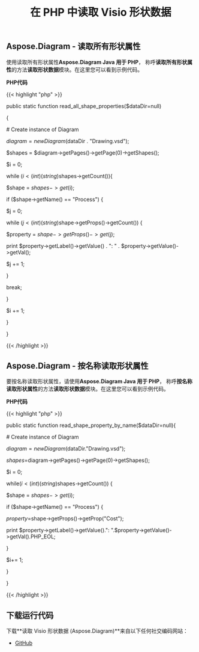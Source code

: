 ﻿---
title: 在 PHP 中读取 Visio 形状数据
type: docs
weight: 50
url: /zh/java/read-visio-shape-data-in-php/
---
## **Aspose.Diagram - 读取所有形状属性**
使用读取所有形状属性**Aspose.Diagram Java 用于 PHP**， 称呼**读取所有形状属性**的方法**读取形状数据**模块。在这里您可以看到示例代码。

**PHP代码**

{{< highlight "php" >}}

 public static function read_all_shape_properties($dataDir=null)

{

\# Create instance of Diagram

$diagram = new Diagram($dataDir . "Drawing.vsd");

$shapes = $diagram->getPages()->getPage(0)->getShapes();

$i = 0;

while ($i <(int)(string)$shapes->getCount()){

$shape = $shapes->get($i);

if ($shape->getName() == "Process") {

$j = 0;

while ($j<(int)(string)$shape->getProps()->getCount()) {

$property = $shape->getProps()->get($j);

print $property->getLabel()->getValue() . ": " . $property->getValue()->getVal();

$j += 1;

}

break;

}

$i += 1;

}

}

{{< /highlight >}}
## **Aspose.Diagram - 按名称读取形状属性**
要按名称读取形状属性，请使用**Aspose.Diagram Java 用于 PHP**， 称呼**按名称读取形状属性**的方法**读取形状数据**模块。在这里您可以看到示例代码。

**PHP代码**

{{< highlight "php" >}}

 public static function read_shape_property_by_name($dataDir=null){

\# Create instance of Diagram

$diagram=new Diagram($dataDir."Drawing.vsd");

$shapes=$diagram->getPages()->getPage(0)->getShapes();

$i = 0;

while($i<(int)(string)$shapes->getCount()) {

$shape = $shapes->get($i);

if ($shape->getName() == "Process") {

$property=$shape->getProps()->getProp("Cost");

print $property->getLabel()->getValue().": ".$property->getValue()->getVal().PHP_EOL;

}

$i+= 1;

}

}

{{< /highlight >}}
## **下载运行代码**
下载**读取 Visio 形状数据 (Aspose.Diagram)**来自以下任何社交编码网站：

- [GitHub](https://github.com/asposediagram/Aspose.Diagram-for-Java/blob/master/Plugins/Aspose_Diagram_Java_for_PHP/src/aspose/diagram/WorkingwithShapes/ReadShapeData.php)
